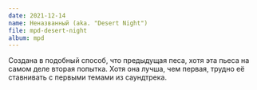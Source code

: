 ```yaml
---
date: 2021-12-14
name: Неназванный (aka. "Desert Night")
file: mpd-desert-night
album: mpd
---
```


Создана в подобный способ, что предыдущая песа, хотя эта пьеса на самом деле вторая попытка. Хотя она лучша, чем первая, трудно её ставнивать с первыми темами из саундтрека.
